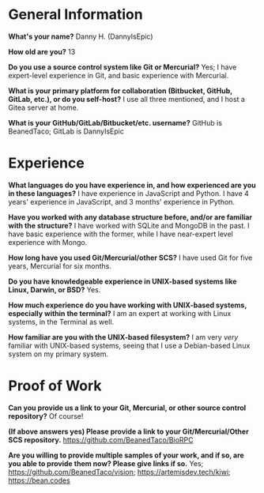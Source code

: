 # General Information
**What's your name?** Danny H. (DannyIsEpic)

**How old are you?** 13

**Do you use a source control system like Git or Mercurial?** Yes; I have expert-level experience in Git, and basic experience with Mercurial.

**What is your primary platform for collaboration (Bitbucket, GitHub, GitLab, etc.), or do you self-host?** I use all three mentioned, and I host a Gitea server at home.

**What is your GitHub/GitLab/Bitbucket/etc. username?** GitHub is BeanedTaco; GitLab is DannyIsEpic

# Experience
**What languages do you have experience in, and how experienced are you in these languages?** I have experience in JavaScript and Python. I have 4 years' experience in JavaScript, and 3 months' experience in Python.

**Have you worked with any database structure before, and/or are familiar with the structure?** I have worked with SQLite and MongoDB in the past. I have basic experience with the former, while I have near-expert level experience with Mongo.

**How long have you used Git/Mercurial/other SCS?** I have used Git for five years, Mercurial for six months.

**Do you have knowledgeable experience in UNIX-based systems like Linux, Darwin, or BSD?** Yes.

**How much experience do you have working with UNIX-based systems, especially within the terminal?** I am an expert at working with Linux systems, in the Terminal as well.

**How familiar are you with the UNIX-based filesystem?** I am very *very* familiar with UNIX-based systems, seeing that I use a Debian-based Linux system on my primary system.


# Proof of Work
**Can you provide us a link to your Git, Mercurial, or other source control repository?** Of course!

**(If above answers yes) Please provide a link to your Git/Mercurial/Other SCS repository.** https://github.com/BeanedTaco/BioRPC

**Are you willing to provide multiple samples of your work, and if so, are you able to provide them now? Please give links if so.** Yes; https://github.com/BeanedTaco/vision; https://artemisdev.tech/kiwi; https://bean.codes
